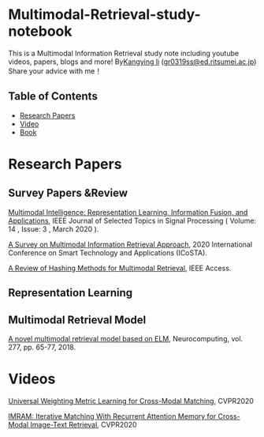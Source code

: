 # Multimodal-Retrieval-study-notebook 
This is a Multimodal Information Retrieval study note including youtube videos, papers, blogs and more!
By[Kangying li](https://www.dl.is.ritsumei.ac.jp/memberProfile/LIkangying/index.html) (gr0319ss@ed.ritsumei.ac.jp)
Share your advice with me！

## Table of Contents
* [Research Papers](#research-papers)
* [Video](#video)
* [Book](#book)
# Research Papers

## Survey Papers &Review
[Multimodal Intelligence: Representation Learning, Information Fusion, and Applications](https://ieeexplore.ieee.org/document/9068414), IEEE Journal of Selected Topics in Signal Processing ( Volume: 14 , Issue: 3 , March 2020 ).

[A Survey on Multimodal Information Retrieval Approach](https://ieeexplore.ieee.org/abstract/document/9079266), 2020 International Conference on Smart Technology and Applications (ICoSTA).

[A Review of Hashing Methods for Multimodal Retrieval](https://ieeexplore.ieee.org/document/8963910), IEEE Access.

## Representation Learning

## Multimodal Retrieval Model

[A novel multimodal retrieval model based on ELM](https://www.sciencedirect.com/science/article/pii/S0925231217314029), Neurocomputing, vol. 277, pp. 65-77, 2018.
# Videos
[Universal Weighting Metric Learning for Cross-Modal Matching](https://www.youtube.com/watch?v=835Cjvca6F8), CVPR2020

[IMRAM: Iterative Matching With Recurrent Attention Memory for Cross-Modal Image-Text Retrieval](https://www.youtube.com/watch?v=Fq7NRq1OQEo), CVPR2020




